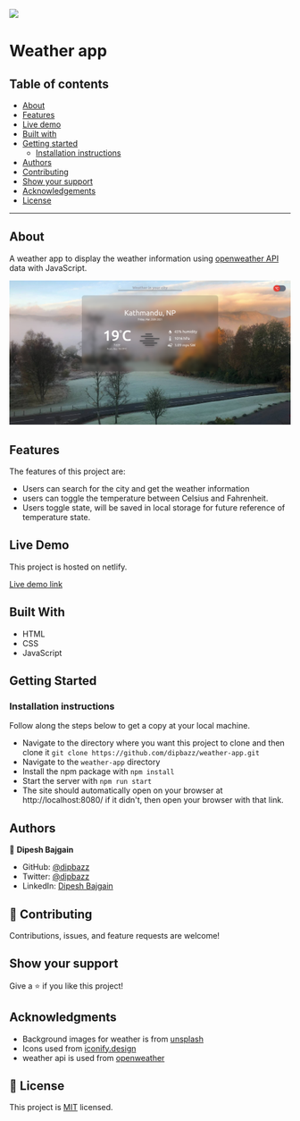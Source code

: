 ![](https://img.shields.io/badge/Microverse-blueviolet)

# Weather app

## Table of contents

- [About](#about)
- [Features](#features)
- [Live demo](#live-demo)
- [Built with](#built-with)
- [Getting started](#getting-started)
  * [Installation instructions](#installation-instructions)
- [Authors](#authors)
- [Contributing](#-contributing)
- [Show your support](#show-your-support)
- [Acknowledgements](#acknowledgments)
- [License](#-license)

---

## About

A weather app to display the weather information using [openweather API](https://openweathermap.org/api) data with JavaScript.

![Screenshot of homepage](./dist/images/app_snap.png)

## Features

The features of this project are:

- Users can search for the city and get the weather information
- users can toggle the temperature between Celsius and Fahrenheit.
- Users toggle state, will be saved in local storage for future reference of temperature state.

## Live Demo

This project is hosted on netlify.

[Live demo link](https://find-the-weather.netlify.app/)
## Built With

- HTML
- CSS
- JavaScript

## Getting Started

### Installation instructions

Follow along the steps below to get a copy at your local machine.

- Navigate to the directory where you want this project to clone and then clone it `git clone https://github.com/dipbazz/weather-app.git`
- Navigate to the `weather-app` directory
- Install the npm package with `npm install`
- Start the server with `npm run start`
- The site should automatically open on your browser at http://localhost:8080/ if it didn't, then open your browser with that link.

## Authors

👤 **Dipesh Bajgain**

- GitHub: [@dipbazz](https://github.com/dipbazz)
- Twitter: [@dipbazz](https://twitter.com/dipbazz)
- LinkedIn: [Dipesh Bajgain](https://www.linkedin.com/in/dipbazz/)

## 🤝 Contributing

Contributions, issues, and feature requests are welcome!

## Show your support

Give a ⭐️ if you like this project!

## Acknowledgments

- Background images for weather is from [unsplash](https://unsplash.com/)
- Icons used from [iconify.design](https://iconify.design/)
- weather api is used from [openweather](https://openweathermap.org/api)

## 📝 License

This project is [MIT](./LICENSE) licensed.
